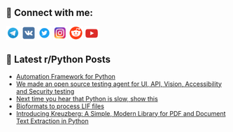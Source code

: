 ## 🔎 Connect with me:
[<img src="https://github.com/bullbesh/bullbesh/blob/main/images/Telegram.png" width="32" height="32" />](https://t.me/bullbesh)
[<img src="https://github.com/bullbesh/bullbesh/blob/main/images/VK.png" width="32" height="32" />](https://vk.com/bullbesh)
[<img src="https://github.com/bullbesh/bullbesh/blob/main/images/Twitter.png" width="32" height="32" />](https://twitter.com/bullbesh1)
[<img src="https://github.com/bullbesh/bullbesh/blob/main/images/Instagram.png" width="32" height="32" />](https://www.instagram.com/bullbesh)
[<img src="https://github.com/bullbesh/bullbesh/blob/main/images/Reddit.png" width="32" height="32" />](https://www.reddit.com/user/bullbesh)
[<img src="https://github.com/bullbesh/bullbesh/blob/main/images/YouTube.png" width="32" height="32" />](https://www.youtube.com/channel/UCtfjRs6uzgq5mfm8S06WTcg)

## 📕 Latest r/Python Posts
<!-- BLOG-POST-LIST:START -->
- [Automation Framework for Python](https://www.reddit.com/r/Python/comments/1if6nk0/automation_framework_for_python/)
- [We made an open source testing agent for UI, API, Vision, Accessibility and Security testing](https://www.reddit.com/r/Python/comments/1if5jb5/we_made_an_open_source_testing_agent_for_ui_api/)
- [Next time you hear that Python is slow, show this](https://www.reddit.com/r/Python/comments/1if5gys/next_time_you_hear_that_python_is_slow_show_this/)
- [Bioformats to process LIF files](https://www.reddit.com/r/Python/comments/1if4izs/bioformats_to_process_lif_files/)
- [Introducing Kreuzberg: A Simple, Modern Library for PDF and Document Text Extraction in Python](https://www.reddit.com/r/Python/comments/1if3axy/introducing_kreuzberg_a_simple_modern_library_for/)
<!-- BLOG-POST-LIST:END -->
